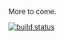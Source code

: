 More to come.

[![build status](http://ci.meatstand.com/projects/3/status.png?ref=master)](http://ci.meatstand.com/projects/3?ref=master)



